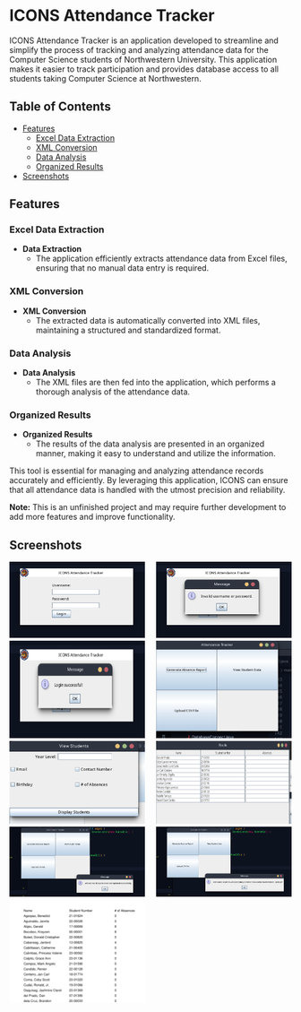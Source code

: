 # ICONS Attendance Tracker

ICONS Attendance Tracker is an application developed to streamline and simplify the process of tracking and analyzing attendance data for the Computer Science students of Northwestern University. This application makes it easier to track participation and provides database access to all students taking Computer Science at Northwestern.

## Table of Contents
- [Features](#features)
  - [Excel Data Extraction](#excel-data-extraction)
  - [XML Conversion](#xml-conversion)
  - [Data Analysis](#data-analysis)
  - [Organized Results](#organized-results)
- [Screenshots](#screenshots)

## Features

### Excel Data Extraction
- **Data Extraction**
  - The application efficiently extracts attendance data from Excel files, ensuring that no manual data entry is required.

### XML Conversion
- **XML Conversion**
  - The extracted data is automatically converted into XML files, maintaining a structured and standardized format.

### Data Analysis
- **Data Analysis**
  - The XML files are then fed into the application, which performs a thorough analysis of the attendance data.

### Organized Results
- **Organized Results**
  - The results of the data analysis are presented in an organized manner, making it easy to understand and utilize the information.

This tool is essential for managing and analyzing attendance records accurately and efficiently. By leveraging this application, ICONS can ensure that all attendance data is handled with the utmost precision and reliability.

**Note:** This is an unfinished project and may require further development to add more features and improve functionality.

## Screenshots

<div style="display: flex; flex-wrap: wrap; justify-content: space-between;">
  <img src="screenshots/1.png" alt="Screenshot 1" style="width: 48%; margin-bottom: 1%;" />
  <img src="screenshots/2.png" alt="Screenshot 2" style="width: 48%; margin-bottom: 1%;" />
  <img src="screenshots/3.png" alt="Screenshot 3" style="width: 48%; margin-bottom: 1%;" />
  <img src="screenshots/4.png" alt="Screenshot 4" style="width: 48%; margin-bottom: 1%;" />
  <img src="screenshots/5.png" alt="Screenshot 5" style="width: 48%; margin-bottom: 1%;" />
  <img src="screenshots/6.png" alt="Screenshot 6" style="width: 48%; margin-bottom: 1%;" />
  <img src="screenshots/7.png" alt="Screenshot 7" style="width: 48%; margin-bottom: 1%;" />
  <img src="screenshots/8.png" alt="Screenshot 8" style="width: 48%; margin-bottom: 1%;" />
  <img src="screenshots/9.png" alt="Screenshot 9" style="width: 48%; margin-bottom: 1%;" />
</div>
